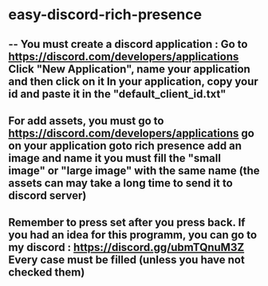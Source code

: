 # easy-discord-rich-presence
--
You must create a discord application :
Go to https://discord.com/developers/applications
Click "New Application", name your application and then click on it
In your application, copy your id and paste it in the "default_client_id.txt"
--
For add assets, you must go to https://discord.com/developers/applications
go on your application
goto rich presence
add an image and name it
you must fill the "small image" or "large image" with the same name
(the assets can may take a long time to send it to discord server)
--
Remember to press set after you press back.
If you had an idea for this programm, you can go to my discord : https://discord.gg/ubmTQnuM3Z
Every case must be filled (unless you have not checked them)
--
